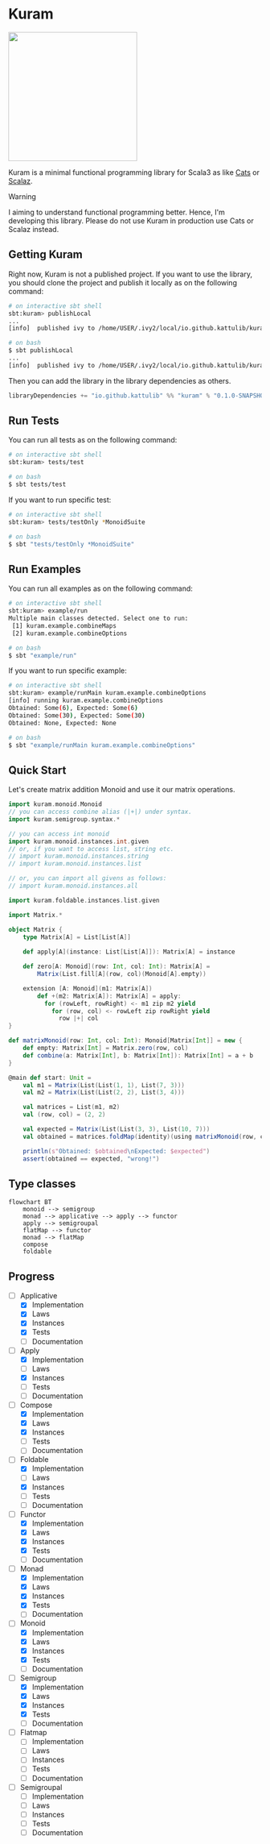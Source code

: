 # Kuram

<p>
    <img src="/docs/icon.jpeg" width="256" height="256" />
</p>

Kuram is a minimal functional programming library for Scala3
as like [Cats](https://github.com/typelevel/cats) or [Scalaz](https://github.com/scalaz/scalaz).

> [!WARNING]
> I aiming to understand functional programming better. Hence, I'm developing this library. 
Please do not use Kuram in production use Cats or Scalaz instead.

## Getting Kuram
Right now, Kuram is not a published project. If you want to use the library,
you should clone the project and publish it locally as on the following command:
```bash
# on interactive sbt shell
sbt:kuram> publishLocal
...
[info]  published ivy to /home/USER/.ivy2/local/io.github.kattulib/kuram_3/0.1.0-SNAPSHOT

# on bash
$ sbt publishLocal
...
[info]  published ivy to /home/USER/.ivy2/local/io.github.kattulib/kuram_3/0.1.0-SNAPSHOT
```

Then you can add the library in the library dependencies as others.
```scala
libraryDependencies += "io.github.kattulib" %% "kuram" % "0.1.0-SNAPSHOT"
```

## Run Tests
You can run all tests as on the following command:
```bash
# on interactive sbt shell
sbt:kuram> tests/test

# on bash
$ sbt tests/test
```

If you want to run specific test:
```bash
# on interactive sbt shell
sbt:kuram> tests/testOnly *MonoidSuite

# on bash
$ sbt "tests/testOnly *MonoidSuite"
```

## Run Examples
You can run all examples as on the following command:
```bash
# on interactive sbt shell
sbt:kuram> example/run
Multiple main classes detected. Select one to run:
 [1] kuram.example.combineMaps
 [2] kuram.example.combineOptions

# on bash
$ sbt "example/run"
```

If you want to run specific example:
```bash
# on interactive sbt shell
sbt:kuram> example/runMain kuram.example.combineOptions
[info] running kuram.example.combineOptions
Obtained: Some(6), Expected: Some(6)
Obtained: Some(30), Expected: Some(30)
Obtained: None, Expected: None

# on bash
$ sbt "example/runMain kuram.example.combineOptions"
```

## Quick Start
Let's create matrix addition Monoid and use it our matrix operations.

```scala
import kuram.monoid.Monoid
// you can access combine alias (|+|) under syntax.
import kuram.semigroup.syntax.*

// you can access int monoid
import kuram.monoid.instances.int.given
// or, if you want to access list, string etc.
// import kuram.monoid.instances.string
// import kuram.monoid.instances.list

// or, you can import all givens as follows:
// import kuram.monoid.instances.all

import kuram.foldable.instances.list.given

import Matrix.*

object Matrix {
    type Matrix[A] = List[List[A]]
    
    def apply[A](instance: List[List[A]]): Matrix[A] = instance

    def zero[A: Monoid](row: Int, col: Int): Matrix[A] =
        Matrix(List.fill[A](row, col)(Monoid[A].empty))

    extension [A: Monoid](m1: Matrix[A])
        def +(m2: Matrix[A]): Matrix[A] = apply:
          for (rowLeft, rowRight) <- m1 zip m2 yield
            for (row, col) <- rowLeft zip rowRight yield
              row |+| col
}

def matrixMonoid(row: Int, col: Int): Monoid[Matrix[Int]] = new {
    def empty: Matrix[Int] = Matrix.zero(row, col)
    def combine(a: Matrix[Int], b: Matrix[Int]): Matrix[Int] = a + b
}

@main def start: Unit = 
    val m1 = Matrix(List(List(1, 1), List(7, 3)))
    val m2 = Matrix(List(List(2, 2), List(3, 4)))

    val matrices = List(m1, m2)
    val (row, col) = (2, 2)

    val expected = Matrix(List(List(3, 3), List(10, 7)))
    val obtained = matrices.foldMap(identity)(using matrixMonoid(row, col))

    println(s"Obtained: $obtained\nExpected: $expected")
    assert(obtained == expected, "wrong!")
```

## Type classes
```mermaid
flowchart BT
    monoid --> semigroup
    monad --> applicative --> apply --> functor
    apply --> semigroupal
    flatMap --> functor
    monad --> flatMap
    compose
    foldable
```

## Progress
- [ ] Applicative
    - [x] Implementation
    - [x] Laws
    - [x] Instances
    - [x] Tests
    - [ ] Documentation

- [ ] Apply
    - [x] Implementation
    - [ ] Laws
    - [x] Instances
    - [ ] Tests
    - [ ] Documentation

- [ ] Compose
    - [x] Implementation
    - [x] Laws
    - [x] Instances
    - [ ] Tests
    - [ ] Documentation

- [ ] Foldable
    - [x] Implementation
    - [ ] Laws
    - [x] Instances
    - [ ] Tests
    - [ ] Documentation

- [ ] Functor
    - [x] Implementation
    - [x] Laws
    - [x] Instances
    - [x] Tests
    - [ ] Documentation

- [ ] Monad
    - [x] Implementation
    - [x] Laws
    - [x] Instances
    - [x] Tests
    - [ ] Documentation

- [ ] Monoid
    - [x] Implementation
    - [x] Laws
    - [x] Instances
    - [x] Tests
    - [ ] Documentation

- [ ] Semigroup
    - [x] Implementation
    - [x] Laws
    - [x] Instances
    - [x] Tests
    - [ ] Documentation

- [ ] Flatmap
    - [ ] Implementation
    - [ ] Laws
    - [ ] Instances
    - [ ] Tests
    - [ ] Documentation

- [ ] Semigroupal
    - [ ] Implementation
    - [ ] Laws
    - [ ] Instances
    - [ ] Tests
    - [ ] Documentation

